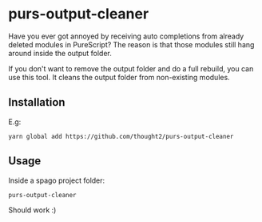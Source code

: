 # purs-output-cleaner

Have you ever got annoyed by receiving auto completions from already deleted modules in PureScript?
The reason is that those modules still hang around inside the output folder.

If you don't want to remove the output folder and do a full rebuild, you can use this tool. It cleans the output folder from non-existing modules.

## Installation

E.g:

```text
yarn global add https://github.com/thought2/purs-output-cleaner
```

## Usage

Inside a spago project folder:

```
purs-output-cleaner
```

Should work :)